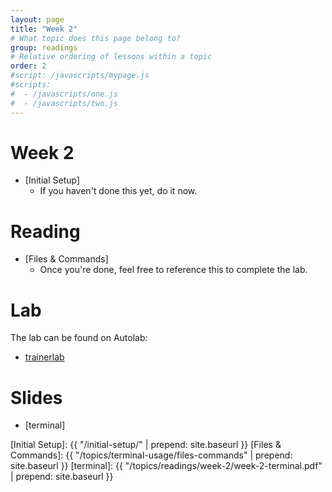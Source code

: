 ```yaml
---
layout: page
title: "Week 2"
# What topic does this page belong to?
group: readings
# Relative ordering of lessons within a topic
order: 2
#script: /javascripts/mypage.js
#scripts:
#  - /javascripts/one.js
#  - /javascripts/two.js
---
```



# Week 2

- [Initial Setup]
  - If you haven't done this yet, do it now.


# Reading
- [Files & Commands]
  - Once you're done, feel free to reference this to complete the lab.

# Lab

The lab can be found on Autolab: 
- [trainerlab](https://autolab.andrew.cmu.edu/courses/07131-f21/assessments/trainerlab)

# Slides
- [terminal]




[Initial Setup]: {{ "/initial-setup/" | prepend: site.baseurl }}
[Files & Commands]: {{ "/topics/terminal-usage/files-commands" | prepend: site.baseurl }}
[terminal]: {{ "/topics/readings/week-2/week-2-terminal.pdf" | prepend: site.baseurl }}
